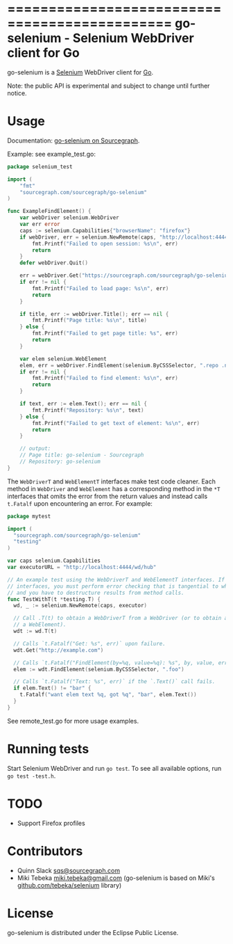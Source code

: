 ==============================================
go-selenium - Selenium WebDriver client for Go
==============================================

go-selenium is a [Selenium](http://seleniumhq.org) WebDriver client for [Go](http://golang.org).

Note: the public API is experimental and subject to change until further notice.


Usage
=====

Documentation: [go-selenium on Sourcegraph](https://sourcegraph.com/github.com/sourcegraph/go-selenium).

Example: see example_test.go:

```go
package selenium_test

import (
	"fmt"
	"sourcegraph.com/sourcegraph/go-selenium"
)

func ExampleFindElement() {
	var webDriver selenium.WebDriver
	var err error
	caps := selenium.Capabilities{"browserName": "firefox"}
	if webDriver, err = selenium.NewRemote(caps, "http://localhost:4444/wd/hub"); err != nil {
		fmt.Printf("Failed to open session: %s\n", err)
		return
	}
	defer webDriver.Quit()

	err = webDriver.Get("https://sourcegraph.com/sourcegraph/go-selenium")
	if err != nil {
		fmt.Printf("Failed to load page: %s\n", err)
		return
	}

	if title, err := webDriver.Title(); err == nil {
		fmt.Printf("Page title: %s\n", title)
	} else {
		fmt.Printf("Failed to get page title: %s", err)
		return
	}

	var elem selenium.WebElement
	elem, err = webDriver.FindElement(selenium.ByCSSSelector, ".repo .name")
	if err != nil {
		fmt.Printf("Failed to find element: %s\n", err)
		return
	}

	if text, err := elem.Text(); err == nil {
		fmt.Printf("Repository: %s\n", text)
	} else {
		fmt.Printf("Failed to get text of element: %s\n", err)
		return
	}

	// output:
	// Page title: go-selenium - Sourcegraph
	// Repository: go-selenium
}
```

The `WebDriverT` and `WebElementT` interfaces make test code cleaner. Each method in
`WebDriver` and `WebElement` has a corresponding method in the `*T` interfaces that omits the error
from the return values and instead calls `t.Fatalf` upon encountering an error. For example:

```go
package mytest

import (
  "sourcegraph.com/sourcegraph/go-selenium"
  "testing"
)

var caps selenium.Capabilities
var executorURL = "http://localhost:4444/wd/hub"

// An example test using the WebDriverT and WebElementT interfaces. If you use the non-*T
// interfaces, you must perform error checking that is tangential to what you are testing,
// and you have to destructure results from method calls.
func TestWithT(t *testing.T) {
  wd, _ := selenium.NewRemote(caps, executor)

  // Call .T(t) to obtain a WebDriverT from a WebDriver (or to obtain a WebElementT from
  // a WebElement).
  wdt := wd.T(t)

  // Calls `t.Fatalf("Get: %s", err)` upon failure.
  wdt.Get("http://example.com")

  // Calls `t.Fatalf("FindElement(by=%q, value=%q): %s", by, value, err)` upon failure.
  elem := wdt.FindElement(selenium.ByCSSSelector, ".foo")

  // Calls `t.Fatalf("Text: %s", err)` if the `.Text()` call fails.
  if elem.Text() != "bar" {
    t.Fatalf("want elem text %q, got %q", "bar", elem.Text())
  }
}
```

See remote_test.go for more usage examples.



Running tests
=============

Start Selenium WebDriver and run `go test`. To see all available options, run `go test -test.h`.


TODO
====

* Support Firefox profiles


Contributors
============

* Quinn Slack <sqs@sourcegraph.com>
* Miki Tebeka <miki.tebeka@gmail.com> (go-selenium is based on Miki's
  [github.com/tebeka/selenium](https://github.com/tebeka/selenium) library)


License
=======

go-selenium is distributed under the Eclipse Public License.
